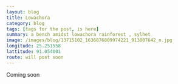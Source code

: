 ```yaml
---
layout: blog
title: Lowachora
category: blog
tags: [tags for the post, is here]  
summary: a bench amidst lowachora rainforest , sylhet
image: /images/blog/13715102_1636876809974221_913807642_n.jpg
longitude: 25.251558
lattitude: 91.054001
route: will post soon
---
```



Coming soon